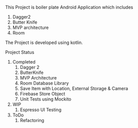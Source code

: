 This Project is boiler plate Android Application which includes
1) Dagger2
2) Butter Knife
3) MVP architecture
4) Room

The Project is developed using kotlin.

Project Status
1) Completed
    1) Dagger 2
    2) ButterKnife
    3) MVP Architecture
    4) Room Database Library
    5) Save Item with Location, External Storage & Camera
    6) Firebase Store Object 
    7) Unit Tests using Mockito 
2) WIP
    1) Espresso UI Testing
3) ToDo
    1) Refactoring
